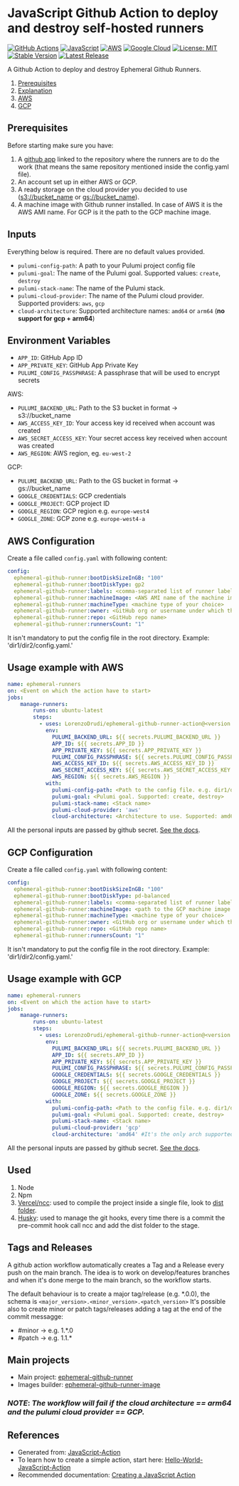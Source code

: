 # JavaScript Github Action to deploy and destroy self-hosted runners

[![GitHub Actions](https://img.shields.io/badge/github%20actions-%232671E5.svg?style=for-the-badge&logo=githubactions&logoColor=white)](https://github.com/features/actions)
[![JavaScript](https://img.shields.io/badge/javascript-%23323330.svg?style=for-the-badge&logo=javascript&logoColor=%23F7DF1E)](https://en.wikipedia.org/wiki/JavaScript)
[![AWS](https://img.shields.io/badge/AWS-%23FF9900.svg?style=for-the-badge&logo=amazon-aws&logoColor=white)](https://aws.amazon.com/)
[![Google Cloud](https://img.shields.io/badge/GoogleCloud-%234285F4.svg?style=for-the-badge&logo=google-cloud&logoColor=white)](https://cloud.google.com/)
[![License: MIT](https://img.shields.io/badge/License-MIT-yellow.svg)](https://opensource.org/licenses/MIT)
[![Stable Version](https://img.shields.io/github/v/tag/LorenzoDrudi/ephemeral-github-runner-action)](https://img.shields.io/github/v/tag/LorenzoDrudi/ephemeral-github-runner-action)
[![Latest Release](https://img.shields.io/github/v/release/LorenzoDrudi/ephemeral-github-runner-action?color=%233D9970)](https://img.shields.io/github/v/release/LorenzoDrudi/ephemeral-github-runner-action?color=%233D9970)

A Github Action to deploy and destroy Ephemeral Github Runners.

1. [Prerequisites](#prerequisites)
2. [Explanation](#inputs)
3. [AWS](#aws-configuration)
4. [GCP](#gcp-configuration)

## Prerequisites

Before starting make sure you have:

1. A [github app](https://github.com/pavlovic-ivan/ephemeral-github-runner/blob/main/QUICKSTART.md#github-app-setup) linked to the repository where the runners are to do the work (that means the same repository mentioned inside the config.yaml file).
2. An account set up in either AWS or GCP.
3. A ready storage on the cloud provider you decided to use (<s3://bucket_name> or <gs://bucket_name>).
4. A machine image with Github runner installed. In case of AWS it is the AWS AMI name. For GCP is it the path to the GCP machine image.
## Inputs

Everything below is required. There are no default values provided.

- `pulumi-config-path`: A path to your Pulumi project config file
- `pulumi-goal`: The name of the Pulumi goal. Supported values: `create`, `destroy`
- `pulumi-stack-name`: The name of the Pulumi stack.
- `pulumi-cloud-provider`: The name of the Pulumi cloud provider. Supported providers: `aws`, `gcp`
- `cloud-architecture`: Supported architecture names: `amd64` or `arm64` (__no support for gcp + arm64__)

## Environment Variables

- `APP_ID`: GitHub App ID
- `APP_PRIVATE_KEY`: GitHub App Private Key
- `PULUMI_CONFIG_PASSPHRASE`: A passphrase that will be used to encrypt secrets

AWS:

- `PULUMI_BACKEND_URL`: Path to the S3 bucket in format -> s3://bucket_name
- `AWS_ACCESS_KEY_ID`: Your access key id received when account was created
- `AWS_SECRET_ACCESS_KEY`: Your secret access key received when account was created
- `AWS_REGION`: AWS region, eg. `eu-west-2`

GCP:

- `PULUMI_BACKEND_URL`: Path to the GS bucket in format -> gs://bucket_name
- `GOOGLE_CREDENTIALS`: GCP credentials
- `GOOGLE_PROJECT`: GCP project ID
- `GOOGLE_REGION`: GCP region e.g. `europe-west4`
- `GOOGLE_ZONE`: GCP zone e.g. `europe-west4-a`

## AWS Configuration

Create a file called `config.yaml` with following content:

```yaml
config:
  ephemeral-github-runner:bootDiskSizeInGB: "100"
  ephemeral-github-runner:bootDiskType: gp2
  ephemeral-github-runner:labels: <comma-separated list of runner labels>
  ephemeral-github-runner:machineImage: <AWS AMI name of the machine image with Github runner installed>
  ephemeral-github-runner:machineType: <machine type of your choice>
  ephemeral-github-runner:owner: <GitHub org or username under which the repo is>
  ephemeral-github-runner:repo: <GitHub repo name>
  ephemeral-github-runner:runnersCount: "1"
 ```

 It isn't mandatory to put the config file in the root directory. Example: 'dir1/dir2/config.yaml.'

## Usage example with AWS

```yaml
name: ephemeral-runners
on: <Event on which the action have to start>
jobs:
    manage-runners:
        runs-on: ubuntu-latest
        steps:
          - uses: LorenzoDrudi/ephemeral-github-runner-action@<version to use>
            env:
              PULUMI_BACKEND_URL: ${{ secrets.PULUMI_BACKEND_URL }}
              APP_ID: ${{ secrets.APP_ID }}
              APP_PRIVATE_KEY: ${{ secrets.APP_PRIVATE_KEY }}
              PULUMI_CONFIG_PASSPHRASE: ${{ secrets.PULUMI_CONFIG_PASSPHRASE }}
              AWS_ACCESS_KEY_ID: ${{ secrets.AWS_ACCESS_KEY_ID }}
              AWS_SECRET_ACCESS_KEY: ${{ secrets.AWS_SECRET_ACCESS_KEY }}
              AWS_REGION: ${{ secrets.AWS_REGION }}
            with:
              pulumi-config-path: <Path to the config file. e.g. dir1/dir2/config.yaml>
              pulumi-goal: <Pulumi goal. Supported: create, destroy>
              pulumi-stack-name: <Stack name>
              pulumi-cloud-provider: 'aws'
              cloud-architecture: <Architecture to use. Supported: amd64, arm64>
```

All the personal inputs are passed by github secret.
[See the docs](https://docs.github.com/en/actions/security-guides/encrypted-secrets).

## GCP Configuration

Create a file called `config.yaml` with following content:

```yaml
config:
  ephemeral-github-runner:bootDiskSizeInGB: "100"
  ephemeral-github-runner:bootDiskType: pd-balanced
  ephemeral-github-runner:labels: <comma-separated list of runner labels>
  ephemeral-github-runner:machineImage: <path to the GCP machine image with Github runner installed>
  ephemeral-github-runner:machineType: <machine type of your choice>
  ephemeral-github-runner:owner: <GitHub org or username under which the repo is>
  ephemeral-github-runner:repo: <GitHub repo name>
  ephemeral-github-runner:runnersCount: "1"
```

It isn't mandatory to put the config file in the root directory. Example: 'dir1/dir2/config.yaml.'

## Usage example with GCP

```yaml
name: ephemeral-runners
on: <Event on which the action have to start>
jobs:
    manage-runners:
        runs-on: ubuntu-latest
        steps:
          - uses: LorenzoDrudi/ephemeral-github-runner-action@<version to use>
            env:
              PULUMI_BACKEND_URL: ${{ secrets.PULUMI_BACKEND_URL }}
              APP_ID: ${{ secrets.APP_ID }}
              APP_PRIVATE_KEY: ${{ secrets.APP_PRIVATE_KEY }}
              PULUMI_CONFIG_PASSPHRASE: ${{ secrets.PULUMI_CONFIG_PASSPHRASE }}
              GOOGLE_CREDENTIALS: ${{ secrets.GOOGLE_CREDENTIALS }}
              GOOGLE_PROJECT: ${{ secrets.GOOGLE_PROJECT }}
              GOOGLE_REGION: ${{ secrets.GOOGLE_REGION }}
              GOOGLE_ZONE: ${{ secrets.GOOGLE_ZONE }}
            with:
              pulumi-config-path: <Path to the config file. e.g. dir1/dir2/config.yaml>
              pulumi-goal: <Pulumi goal. Supported: create, destroy>
              pulumi-stack-name: <Stack name>
              pulumi-cloud-provider: 'gcp'
              cloud-architecture: 'amd64' #It's the only arch supported with gcp cloud provider.
```

All the personal inputs are passed by github secret.
[See the docs](https://docs.github.com/en/actions/security-guides/encrypted-secrets).

## Used

1. Node
2. Npm
3. [Vercel/ncc](https://github.com/vercel/ncc): used to compile the project inside a single file, look to [dist folder](./dist).
4. [Husky](https://typicode.github.io/husky/#/): used to manage the git hooks, every time there is a commit the pre-commit hook call ncc and add the dist folder to the stage.

## Tags and Releases

A github action workflow automatically creates a Tag and a Release every push on the main branch. 
The idea is to work on develop/features branches and when it's done merge to the main branch, so the workflow starts.

The default behaviour is to create a major tag/release (e.g. *.0.0), the schema is `<major_version>.<minor_version>.<patch_version>`
It's possible also to create minor or patch tags/releases adding a tag at the end of the commit messagge:

- #minor -> e.g. 1.*.0
- #patch -> e.g. 1.1.*

## Main projects

- Main project: [ephemeral-github-runner](https://github.com/pavlovic-ivan/ephemeral-github-runner)
- Images builder: [ephemeral-github-runner-image](https://github.com/pavlovic-ivan/ephemeral-github-runner-image)

### _NOTE_: _The workflow will fail if the cloud architecture == arm64 and the pulumi cloud provider == GCP._

## References

- Generated from: [JavaScript-Action](https://github.com/actions/javascript-action)
- To learn how to create a simple action, start here: [Hello-World-JavaScript-Action](https://github.com/actions/hello-world-javascript-action)
- Recommended documentation: [Creating a JavaScript Action](https://docs.github.com/en/actions/creating-actions/creating-a-javascript-action)
